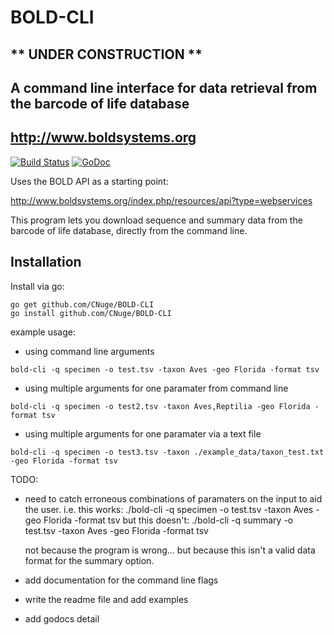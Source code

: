 # BOLD-CLI
## ** UNDER CONSTRUCTION **
## A command line interface for data retrieval from the barcode of life database
## http://www.boldsystems.org
[![Build Status](https://travis-ci.org/CNuge/BOLD-CLI.svg?branch=master)](https://travis-ci.org/CNuge/BOLD-CLI)	[![GoDoc](https://godoc.org/github.com/CNuge/BOLD-CLI/bold?status.svg)](https://godoc.org/github.com/CNuge/BOLD-CLI/bold)

Uses the BOLD API as a starting point:

http://www.boldsystems.org/index.php/resources/api?type=webservices

This program lets you download sequence and summary data from the barcode of life database, directly from the command line.

## Installation

Install via go:
```
go get github.com/CNuge/BOLD-CLI
go install github.com/CNuge/BOLD-CLI
```


example usage:
- using command line arguments
```
bold-cli -q specimen -o test.tsv -taxon Aves -geo Florida -format tsv
```
- using multiple arguments for one paramater from command line
```
bold-cli -q specimen -o test2.tsv -taxon Aves,Reptilia -geo Florida -format tsv
```
- using multiple arguments for one paramater via a text file
```
bold-cli -q specimen -o test3.tsv -taxon ./example_data/taxon_test.txt -geo Florida -format tsv
```

TODO:
- need to catch erroneous combinations of paramaters on the input to aid the user.
	i.e.
	this works:
	./bold-cli -q specimen -o test.tsv -taxon Aves -geo Florida -format tsv
	but this doesn't:
	./bold-cli -q summary -o test.tsv -taxon Aves -geo Florida -format tsv

	not because the program is wrong... but because this isn't a valid data format
	for the summary option.
- add documentation for the command line flags
- write the readme file and add examples
- add godocs detail
